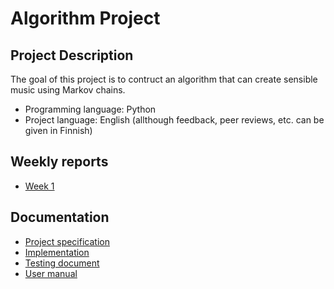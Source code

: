 # Algorithm Project

## Project Description

The goal of this project is to contruct an algorithm that can create sensible music using Markov chains.

 - Programming language: Python
 - Project language: English (allthough feedback, peer reviews, etc. can be given in Finnish)

## Weekly reports

 - [Week 1](https://github.com/ReimKuos/tiralab/blob/main/documentation/reports/week%201%20report.md)

## Documentation
 - [Project specification](https://github.com/ReimKuos/tiralab/blob/main/documentation/specifications.md)
 - [Implementation](https://github.com/ReimKuos/tiralab/blob/main/documentation/implementation.md)
 - [Testing document](https://github.com/ReimKuos/tiralab/blob/main/documentation/testing.md)
 - [User manual](https://github.com/ReimKuos/tiralab/blob/main/documentation/quide.md)
